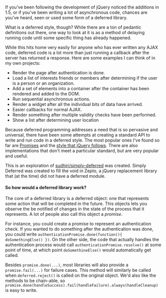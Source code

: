If you've been following the development of jQuery noticed the additions in 1.5, or if you've been writing a lot of asynchronous code, chances are you've heard, seen or used some form of a deferred library. 

What is a deferred style, though? While there are a ton of pedantic definitions out there, one way to look at it is as a method of delaying running code until some specific thing has already happened.

While this hits home very easily for anyone who has ever written any AJAX code, deferred code is a lot more than just running a callback after the server has returned a response. Here are some examples I can think of in my own projects:

* Render the page after authentication is done.
* Load a list of interests friends or members after determining if the user is a person or an organization.
* Add a set of elements into a container after the container has been rendered and added to the DOM.
* Run sequential asynchronous actions.
* Render a widget after all the individual bits of data have arrived.
* Easier callbacks for normal AJAX.
* Render something after multiple validity checks have been performed.
* Show a list after determining user location

Because deferred programming addresses a need that is so pervasive and universal, there have been some attempts at creating a standard API to write and run code in a deferred style. The most popular ones I've found so far are [Promises](https://github.com/kriskowal/q) and the [style that jQuery follows](http://api.jquery.com/category/deferred-object/). There are also implementations that don't meet a particular standard, but are very popular and useful. 

This is an exploration of [sudhirj/simply-deferred](https://github.com/sudhirj/simply-deferred) was created. Simply Deferred was created to fill the void in Zepto, a jQuery replacement library that (at the time) did not have a deferred module.

#### So how would a deferred library work?

The core of a deferred library is a deferred object: one that represents some action that will be completed in the future. This objects lets you observe the be notified of changes in the state of the process that it represents. A lot of people also call this object a *promise*.

For instance, you could create a promise to represent an authentication check. If you wanted to do something after the authentication was done, you could write `authenticationPromise.done(function(){ doSomethingElse() })`. On the other side, the code that actually handles the authentication process would call `authenticationPromise.resolve()` at some point of time, at which point `doSomethineElse()` would automatically get called.

Besides `promise.done(...)`, most libraries will also provide a `promise.fail(...)` for failure cases. This method will similarly be called when `deferred.reject()` is called on the original object. We'd also like the methods to be chain-able, so `promise.done(handleSuccess).fail(handleFailure).always(handleCleanup)` is easy to write.
